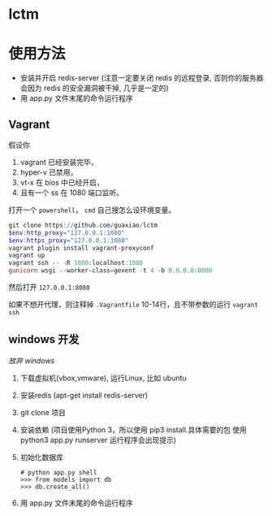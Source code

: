 # lctm

# 使用方法
- 安装并开启 redis-server (注意一定要关闭 redis 的远程登录, 否则你的服务器会因为 redis 的安全漏洞被干掉, 几乎是一定的)
- 用 app.py 文件末尾的命令运行程序

## Vagrant
假设你
1. vagrant 已经安装完毕，
2. hyper-v 已禁用，
3. vt-x 在 bios 中已经开启，
4. 且有一个 ss 在 1080 端口监听。

打开一个 `powershell`， `cmd` 自己搜怎么设环境变量。
``` powershell
git clone https://github.com/guaxiao/lctm
$env:http_proxy="127.0.0.1:1080"
$env:https_proxy="127.0.0.1:1080"
vagrant plugin install vagrant-proxyconf
vagrant up
vagrant ssh -- -R 1080:localhost:1080
gunicorn wsgi --worker-class=gevent -t 4 -b 0.0.0.0:8000
```
然后打开 `127.0.0.1:8080`

如果不想开代理，则注释掉 `.Vagrantfile` 10-14行，且不带参数的运行 `vagrant ssh`

## windows 开发
*放弃 windows*

1. 下载虚拟机(vbox,vmware), 运行Linux, 比如 ubuntu
2. 安装redis (apt-get install redis-server)
3. git clone 项目
4. 安装依赖 (项目使用Python 3，所以使用 pip3 install.具体需要的包 使用 python3 app.py runserver 运行程序会出现提示)
5. 初始化数据库

    ```
    # python app.py shell
    >>> from models import db
    >>> db.create_all()
    ```
6. 用 app.py 文件末尾的命令运行程序
